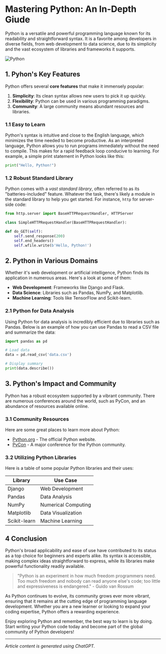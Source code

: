 # Mastering Python: An In-Depth Giude

Python is a versatile and powerful programming language known for its readability and
straightforward syntax. It is a favorite among developers in diverse fields, from web development
to data science, due to its simplicity and the vast ecosystem of libraries and frameworks it
supports.

![Python](https://www.python.org/static/img/python-logo.png)

## 1. Pyhon's Key Features

Python offers several **core features** that make it immensely popular:
1. **Simplicity**: Its clean syntax allows new users to pick it up quickly.
2. **Flexibility**: Python can be used in various programming paradigms.
3. **Community**: A large community means abundant resources and libraries.

### 1.1 Easy to Learn

Python's syntax is intuitive and close to the English language, which minimizes the time needed to
become productive. As an interpreted language, Python allows you to run programs immediately
without the need to compile. This makes for a rapid feedback loop conducive to learning. For
example, a simple print statement in Python looks like this:

```python
print("Hello, Python!")
```

### 1.2 Robust Standard Library

Python comes with a _vast standard library_, often referred to as its "batteries-included" feature.
Whatever the task, there's likely a module in the standard library to help you get started. For
instance, `http` for server-side code:

```python
from http.server import BaseHTTPRequestHandler, HTTPServer

class SimpleHTTPRequestHandler(BaseHTTPRequestHandler):

def do_GET(self):
    self.send_response(200)
    self.end_headers()
    self.wfile.write(b'Hello, Python!')
```

## 2. Python in Various Domains

Whether it's web development or artificial intelligence, Python finds its application in numerous
areas. Here's a look at some of them:
- **Web Development**: Frameworks like Django and Flask.
- **Data Science**: Libraries such as Pandas, NumPy, and Matplotlib.
- **Machine Learning**: Tools like TensorFlow and Scikit-learn.

### 2.1 Python for Data Analysis

Using Python for data analysis is incredibly efficient due to libraries such as Pandas. Below is an
example of how you can use Pandas to read a CSV file and summarize the data:

```python
import pandas as pd

# Load data
data = pd.read_csv('data.csv')

# Display summary
print(data.describe())
```

## 3. Python's Impact and Community

Python has a robust ecosystem supported by a vibrant community. There are numerous
conferences around the world, such as PyCon, and an abundance of resources available online.

### 3.1 Community Resources

Here are some great places to learn more about Python:
- [Python.org](https://www.python.org/) - The official Python website.
- [PyCon](https://pycon.org/) - A major conference for the Python community.

### 3.2 Utilizing Python Libraries

Here is a table of some popular Python libraries and their uses:

| Library      | Use Case            |
|--------------|---------------------|
| Django       | Web Development     |
| Pandas       | Data Analysis       |
| NumPy        | Numerical Computing |
| Matplotlib   | Data Visualization  |
| Scikit-learn | Machine Learning    |

## 4 Conclusion

Python's broad applicability and ease of use have contributed to its status as a top choice for
beginners and experts alike. Its syntax is accessible, making complex ideas straightforward to
express, while its libraries make powerful functionality readily available.

> "Python is an experiment in how much freedom programmers need. Too much freedom and
nobody can read anyone else's code; too little and expressiveness is endangered." - Guido
van Rossum

As Python continues to evolve, its community grows ever more vibrant, ensuring that it remains at
the cutting edge of programming language development. Whether you are a new learner or
looking to expand your coding expertise, Python offers a rewarding experience.

Enjoy exploring Python and remember, the best way to learn is by doing. Start writing your Python
code today and become part of the global community of Python developers!

---

_Article content is generated using ChatGPT._
